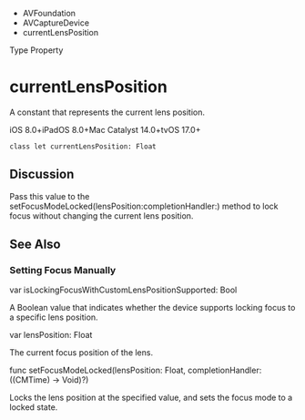 

- AVFoundation
- AVCaptureDevice
-  currentLensPosition 

Type Property

# currentLensPosition

A constant that represents the current lens position.

iOS 8.0+iPadOS 8.0+Mac Catalyst 14.0+tvOS 17.0+

``` source
class let currentLensPosition: Float
```

## Discussion

Pass this value to the setFocusModeLocked(lensPosition:completionHandler:) method to lock focus without changing the current lens position.

## See Also

### Setting Focus Manually

var isLockingFocusWithCustomLensPositionSupported: Bool

A Boolean value that indicates whether the device supports locking focus to a specific lens position.

var lensPosition: Float

The current focus position of the lens.

func setFocusModeLocked(lensPosition: Float, completionHandler: ((CMTime) -> Void)?)

Locks the lens position at the specified value, and sets the focus mode to a locked state.

